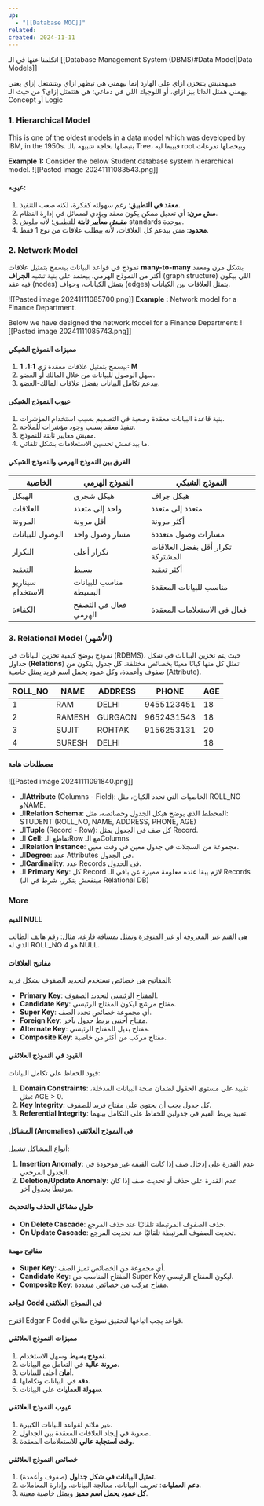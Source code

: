 ```yaml
---
up:
  - "[[Database MOC]]"
related: 
created: 2024-11-11
---
```

اتكلمنا عنها في الـ [[Database Management System (DBMS)#Data Model|Data Models]]

مبيهمنيش بتتخزن ازاي على الهارد إنما بيهمني هي تبظهر ازاي وبتشتغل إزاي
يعني بيهمني همثل الداتا بيز ازاي، أو اللوجيك اللي في دماغي: هي هتتمثل إزاي؟
من حيث الـ Concept أو Logic
### 1. Hierarchical Model
This is one of the oldest models in a data model which was developed by IBM, in the 1950s.
بنبصلها بحاجة شبيهه بالـ Tree، فبيبقا ليه root وبيحصلها تفرعات

**Example 1:** Consider the below Student database system hierarchical model.
![[Pasted image 20241111083543.png]]
#### عيوبه:

1. **معقد في التطبيق**: رغم سهولته كفكرة، لكنه صعب التنفيذ.
2. **مش مرن**: أي تعديل ممكن يكون معقد ويؤدي لمسائل في إدارة النظام.
3. **مفيش معايير ثابتة** للتطبيق؛ لأنه ملوش standards موحدة.
4. **محدود**: مش بيدعم كل العلاقات، لأنه بيطلب علاقات من نوع 1 فقط.

### 2. Network Model
نموذج في قواعد البيانات بيسمح بتمثيل علاقات **many-to-many** بشكل مرن ومعقد أكتر من النموذج الهرمي. 
بيعتمد على بنية تشبه **الجراف** (graph structure) اللي بيكون فيه عقد (nodes) بتمثل الكيانات، وحواف (edges) بتمثل العلاقات بين الكيانات.

![[Pasted image 20241111085700.png]]
**Example :** Network model for a Finance Department.

Below we have designed the network model for a Finance Department:
![[Pasted image 20241111085743.png]]
#### مميزات النموذج الشبكي

1. بيسمح بتمثيل علاقات معقدة زي **1:1**، **1: M**
2. سهل الوصول للبيانات من خلال المالك أو العضو.
3. بيدعم تكامل البيانات بفضل علاقات المالك-العضو.

#### عيوب النموذج الشبكي
1. بنية قاعدة البيانات معقدة وصعبة في التصميم بسبب استخدام المؤشرات.
2. تنفيذ معقد بسبب وجود مؤشرات للملاحة.
3. مفيش معايير ثابتة للنموذج.
4. ما بيدعمش تحسين الاستعلامات بشكل تلقائي.

#### الفرق بين النموذج الهرمي والنموذج الشبكي

|الخاصية|النموذج الهرمي|النموذج الشبكي|
|---|---|---|
|الهيكل|هيكل شجري|هيكل جراف|
|العلاقات|واحد إلى متعدد|متعدد إلى متعدد|
|المرونة|أقل مرونة|أكثر مرونة|
|الوصول للبيانات|مسار وصول واحد|مسارات وصول متعددة|
|التكرار|تكرار أعلى|تكرار أقل بفضل العلاقات المشتركة|
|التعقيد|بسيط|أكثر تعقيد|
|سيناريو الاستخدام|مناسب للبيانات البسيطة|مناسب للبيانات المعقدة|
|الكفاءة|فعال في التصفح الهرمي|فعال في الاستعلامات المعقدة|
### 3. Relational Model (**الأشهر**)
نموذج يوضح كيفية تخزين البيانات في (RDBMS)، حيث يتم تخزين البيانات في شكل جداول (**Relations**) تمثل كل منها كيانًا معينًا بخصائص مختلفة. 
كل جدول يتكون من صفوف وأعمدة، وكل عمود يحمل اسم فريد يمثل خاصية (Attribute).

|ROLL_NO|NAME|ADDRESS|PHONE|AGE|
|---|---|---|---|---|
|1|RAM|DELHI|9455123451|18|
|2|RAMESH|GURGAON|9652431543|18|
|3|SUJIT|ROHTAK|9156253131|20|
|4|SURESH|DELHI||18|
#### مصطلحات هامة
![[Pasted image 20241111091840.png]]
- الـ**Attribute** (Columns - Field): الخاصيات التي تحدد الكيان، مثل ROLL_NO وNAME.
- الـ**Relation Schema**: المخطط الذي يوضح هيكل الجدول وخصائصه، مثل: 
  STUDENT (ROLL_NO, NAME, ADDRESS, PHONE, AGE)
- الـ**Tuple** (Record - Row): كل صف في الجدول يمثل Record.
- الـ **Cell**: تقاطع الـRow مع الـColumns
- الـ**Relation Instance**: مجموعة من السجلات في جدول معين في وقت معين.
- الـ**Degree**: عدد Attributes في الجدول.
- الـ**Cardinality**: عدد Records في الجدول.
- الـ **Primary Key**: كل Record لازم يبقا عنده معلومة مميزة عن باقي الـ Records 
  (مينفعش يتكرر، شرط في الـ Relational DB)
### More
#### القيم NULL

هي القيم غير المعروفة أو غير المتوفرة وتمثل بمسافة فارغة. مثال: رقم هاتف الطالب الذي له ROLL_NO 4 هو NULL.

#### مفاتيح العلاقات

المفاتيح هي خصائص تستخدم لتحديد الصفوف بشكل فريد:

- **Primary Key**: المفتاح الرئيسي لتحديد الصفوف.
- **Candidate Key**: مفتاح مرشح ليكون المفتاح الرئيسي.
- **Super Key**: أي مجموعة خصائص تحدد الصف.
- **Foreign Key**: مفتاح أجنبي يربط جدول بآخر.
- **Alternate Key**: مفتاح بديل للمفتاح الرئيسي.
- **Composite Key**: مفتاح مركب من أكثر من خاصية.

#### القيود في النموذج العلائقي

قيود للحفاظ على تكامل البيانات:

1. **Domain Constraints**: تقييد على مستوى الحقول لضمان صحة البيانات المدخلة، مثل: AGE > 0.
2. **Key Integrity**: كل جدول يجب أن يحتوي على مفتاح فريد للصفوف.
3. **Referential Integrity**: تقييد يربط القيم في جدولين للحفاظ على التكامل بينهما.

#### المشاكل (Anomalies) في النموذج العلائقي

أنواع المشاكل تشمل:

1. **Insertion Anomaly**: عدم القدرة على إدخال صف إذا كانت القيمة غير موجودة في الجدول المرجعي.
2. **Deletion/Update Anomaly**: عدم القدرة على حذف أو تحديث صف إذا كان مرتبطًا بجدول آخر.

#### حلول مشاكل الحذف والتحديث

- **On Delete Cascade**: حذف الصفوف المرتبطة تلقائيًا عند حذف المرجع.
- **On Update Cascade**: تحديث الصفوف المرتبطة تلقائيًا عند تحديث المرجع.

#### مفاتيح مهمة

- **Super Key**: أي مجموعة من الخصائص تميز الصف.
- **Candidate Key**: المفتاح المناسب من Super Key ليكون المفتاح الرئيسي.
- **Composite Key**: مفتاح مركب من خصائص متعددة.

#### قواعد Codd في النموذج العلائقي

اقترح Edgar F Codd قواعد يجب اتباعها لتحقيق نموذج مثالي.

#### مميزات النموذج العلائقي

1. **نموذج بسيط** وسهل الاستخدام.
2. **مرونة عالية** في التعامل مع البيانات.
3. **أمان** أعلى للبيانات.
4. **دقة** في البيانات وتكاملها.
5. **سهولة العمليات** على البيانات.

#### عيوب النموذج العلائقي

1. غير ملائم لقواعد البيانات الكبيرة.
2. صعوبة في إيجاد العلاقات المعقدة بين الجداول.
3. **وقت استجابة عالي** للاستعلامات المعقدة.

#### خصائص النموذج العلائقي

1. **تمثيل البيانات في شكل جداول** (صفوف وأعمدة).
2. **دعم العمليات**: تعريف البيانات، معالجة البيانات، وإدارة المعاملات.
3. **كل عمود يحمل اسم مميز** ويمثل خاصية معينة.